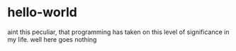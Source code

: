 # hello-world

aint this peculiar, that programming has taken on this level of significance in my life. well here goes nothing
